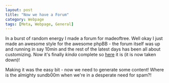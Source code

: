 ```yaml
---
layout: post
title: "Now we have a Forum"
category: Webpage
tags: [Meta, Webpage, General]
---
```

In a burst of random energy I made a forum for madeoftree. Well okay I just made an awesome style for the awesome phpBB - the forum itself was up and running in say 10min and the rest of the latest days has been all about customizing. Now it's finally *kinda* complete so [here](#) it is (it is now taken down)!

Making it was the easy bit - now we need to generate some content! Where is the almighty sundb00m when we're in a desperate need for spam?!

